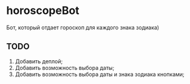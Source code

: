 # horoscopeBot
Бот, который отдает гороскоп для каждого знака зодиака)

## TODO
1) Добавить деплой;
2) Добавить возможность выбора даты;
3) Добавить возможность выбора даты и знака зодиака кнопками;

